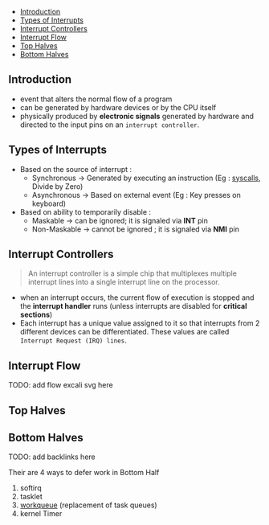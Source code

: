 - [Introduction](#introduction)
- [Types of Interrupts](#types-of-interrupts)
- [Interrupt Controllers](#interrupt-controllers)
- [Interrupt Flow](#interrupt-flow)
- [Top Halves](#top-halves)
- [Bottom Halves](#bottom-halves)

## Introduction

- event that alters the normal flow of a program
- can be generated by hardware devices or by the CPU itself
- physically produced by **electronic signals** generated by hardware and directed to the input pins on an `interrupt controller`.

## Types of Interrupts

- Based on the source of interrupt : 
	- Synchronous → Generated by executing an instruction (Eg : [syscalls](./syscalls/syscalls.md), Divide by Zero)
	- Asynchronous → Based on external event (Eg : Key presses on keyboard)
- Based on ability to temporarily disable :
	- Maskable → can be ignored; it is signaled via **INT** pin
	- Non-Maskable → cannot be ignored ; it is signaled via **NMI** pin


## Interrupt Controllers

> An interrupt controller is a simple chip that multiplexes multiple interrupt lines into a single interrupt line on the processor.

- when an interrupt occurs, the current flow of execution is stopped and the **interrupt handler** runs (unless interrupts are disabled for **critical sections**)
- Each interrupt has a unique value assigned to it so that interrupts from 2 different devices can be differentiated. These values are called `Interrupt Request (IRQ) lines`. 

## Interrupt Flow

TODO: add flow excali svg here

## Top Halves

## Bottom Halves

TODO: add backlinks here

Their are 4 ways to defer work in Bottom Half 
1. softirq 
2. tasklet 
3. [workqueue](../core-apis/core-utilities/workqueue.md) (replacement of task queues) 
4. kernel Timer